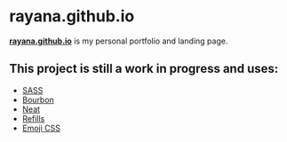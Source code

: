 rayana.github.io
======
[**rayana.github.io**](http://rayana.github.io/) is my personal portfolio and landing page.

## This project is still a work in progress and uses:

* [SASS](http://sass-lang.com)
* [Bourbon](https://github.com/thoughtbot/bourbon)
* [Neat](https://github.com/thoughtbot/neat)
* [Refills](https://github.com/thoughtbot/refills)
* [Emoji CSS](https://github.com/afeld/emoji-css/)
